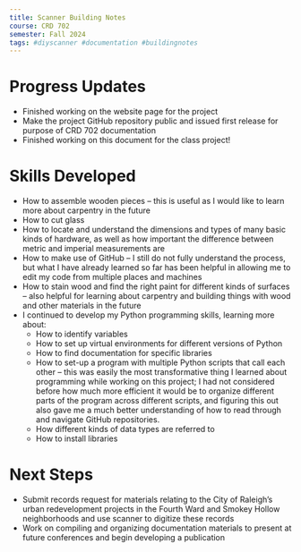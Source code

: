 ```yaml
---
title: Scanner Building Notes
course: CRD 702
semester: Fall 2024
tags: #diyscanner #documentation #buildingnotes
---
```

# Progress Updates
- Finished working on the website page for the project
- Make the project GitHub repository public and issued first release for purpose of CRD 702 documentation
- Finished working on this document for the class project!

# Skills Developed
- How to assemble wooden pieces – this is useful as I would like to learn more about carpentry in the future
- How to cut glass
- How to locate and understand the dimensions and types of many basic kinds of hardware, as well as how important the difference between metric and imperial measurements are
- How to make use of GitHub – I still do not fully understand the process, but what I have already learned so far has been helpful in allowing me to edit my code from multiple places and machines
- How to stain wood and find the right paint for different kinds of surfaces – also helpful for learning about carpentry and building things with wood and other materials in the future
- I continued to develop my Python programming skills, learning more about:
    - How to identify variables
    - How to set up virtual environments for different versions of Python
    - How to find documentation for specific libraries
    - How to set-up a program with multiple Python scripts that call each other – this was easily the most transformative thing I learned about programming while working on this project; I had not considered before how much more efficient it would be to organize different parts of the program across different scripts, and figuring this out also gave me a much better understanding of how to read through and navigate GitHub repositories.
    - How different kinds of data types are referred to
    - How to install libraries

# Next Steps
- Submit records request for materials relating to the City of Raleigh’s urban redevelopment projects in the Fourth Ward and Smokey Hollow neighborhoods and use scanner to digitize these records
- Work on compiling and organizing documentation materials to present at future conferences and begin developing a publication

